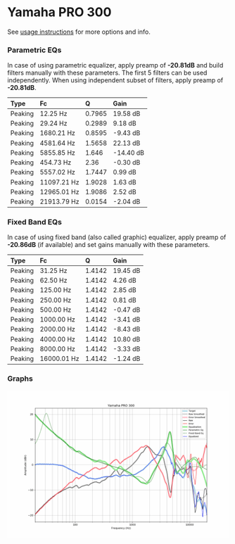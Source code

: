# Yamaha PRO 300
See [usage instructions](https://github.com/jaakkopasanen/AutoEq#usage) for more options and info.

### Parametric EQs
In case of using parametric equalizer, apply preamp of **-20.81dB** and build filters manually
with these parameters. The first 5 filters can be used independently.
When using independent subset of filters, apply preamp of **-20.81dB**.

| Type    | Fc          |      Q | Gain      |
|:--------|:------------|:-------|:----------|
| Peaking | 12.25 Hz    | 0.7965 | 19.58 dB  |
| Peaking | 29.24 Hz    | 0.2989 | 9.18 dB   |
| Peaking | 1680.21 Hz  | 0.8595 | -9.43 dB  |
| Peaking | 4581.64 Hz  | 1.5658 | 22.13 dB  |
| Peaking | 5855.85 Hz  | 1.646  | -14.40 dB |
| Peaking | 454.73 Hz   | 2.36   | -0.30 dB  |
| Peaking | 5557.02 Hz  | 1.7447 | 0.99 dB   |
| Peaking | 11097.21 Hz | 1.9028 | 1.63 dB   |
| Peaking | 12965.01 Hz | 1.9086 | 2.52 dB   |
| Peaking | 21913.79 Hz | 0.0154 | -2.04 dB  |

### Fixed Band EQs
In case of using fixed band (also called graphic) equalizer, apply preamp of **-20.86dB**
(if available) and set gains manually with these parameters.

| Type    | Fc          |      Q | Gain     |
|:--------|:------------|:-------|:---------|
| Peaking | 31.25 Hz    | 1.4142 | 19.45 dB |
| Peaking | 62.50 Hz    | 1.4142 | 4.26 dB  |
| Peaking | 125.00 Hz   | 1.4142 | 2.85 dB  |
| Peaking | 250.00 Hz   | 1.4142 | 0.81 dB  |
| Peaking | 500.00 Hz   | 1.4142 | -0.47 dB |
| Peaking | 1000.00 Hz  | 1.4142 | -3.41 dB |
| Peaking | 2000.00 Hz  | 1.4142 | -8.43 dB |
| Peaking | 4000.00 Hz  | 1.4142 | 10.80 dB |
| Peaking | 8000.00 Hz  | 1.4142 | -3.33 dB |
| Peaking | 16000.01 Hz | 1.4142 | -1.24 dB |

### Graphs
![](./Yamaha%20PRO%20300.png)